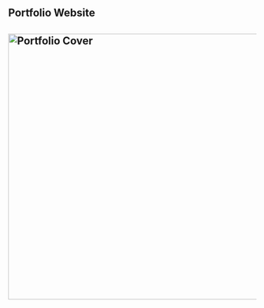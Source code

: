 
<h2 > Portfolio Website<h2>

  <a href="https://harshitajain165.github.io">
<img src="https://user-images.githubusercontent.com/77115160/144996432-d3e8a7ee-43ca-4552-94c1-a21e8c1edb0d.png" alt="Portfolio Cover" width="540px" ></a>
  

